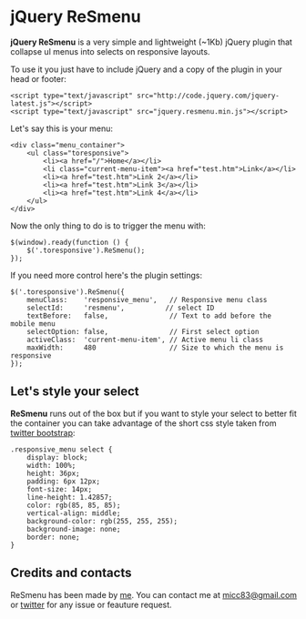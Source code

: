 jQuery ReSmenu
=======

**jQuery ReSmenu** is a very simple and lightweight (~1Kb) jQuery plugin that collapse ul menus into selects on responsive layouts.

To use it you just have to include jQuery and a copy of the plugin in your head or footer:

    <script type="text/javascript" src="http://code.jquery.com/jquery-latest.js"></script>
    <script type="text/javascript" src="jquery.resmenu.min.js"></script>
    
Let's say this is your menu:

    <div class="menu_container">
        <ul class="toresponsive">
            <li><a href="/">Home</a></li>
            <li class="current-menu-item"><a href="test.htm">Link</a></li>
            <li><a href="test.htm">Link 2</a></li>
            <li><a href="test.htm">Link 3</a></li>
            <li><a href="test.htm">Link 4</a></li>
        </ul>
    </div>

Now the only thing to do is to trigger the menu with:

    $(window).ready(function () {
        $('.toresponsive').ReSmenu();
    });

If you need more control here's the plugin settings:

    $('.toresponsive').ReSmenu({
        menuClass:    'responsive_menu',   // Responsive menu class
        selectId:     'resmenu',          // select ID
        textBefore:   false,               // Text to add before the mobile menu
        selectOption: false,               // First select option
        activeClass:  'current-menu-item', // Active menu li class
        maxWidth:     480                  // Size to which the menu is responsive
    });
    
## Let's style your select

**ReSmenu** runs out of the box but if you want to style your select to better fit the container you can take advantage of the short css style taken from [twitter bootstrap](http://getbootstrap.com/):

    .responsive_menu select {
        display: block;
        width: 100%;
        height: 36px;
        padding: 6px 12px;
        font-size: 14px;
        line-height: 1.42857;
        color: rgb(85, 85, 85);
        vertical-align: middle;
        background-color: rgb(255, 255, 255);
        background-image: none;
        border: none;
    }
    
## Credits and contacts

ReSmenu has been made by [me](http://codeb.it). You can contact me at micc83@gmail.com or [twitter](https://twitter.com/Micc1983) for any issue or feauture request.

